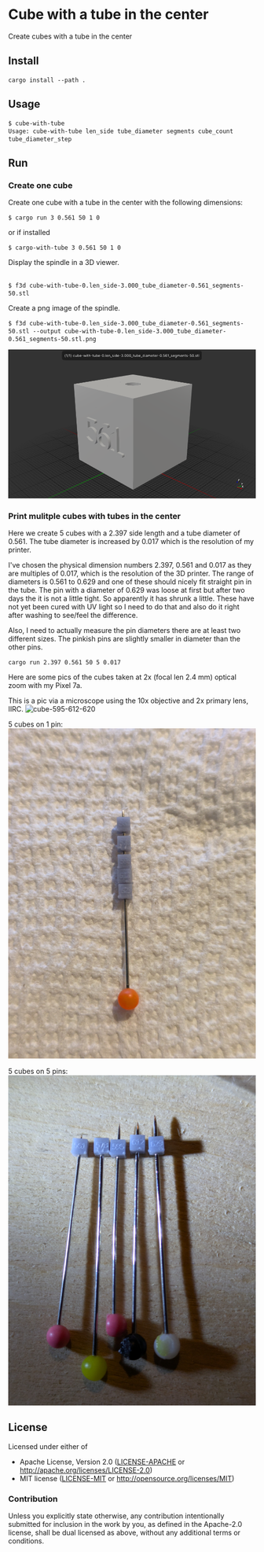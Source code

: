 # Cube with a tube in the center

Create cubes with a tube in the center

## Install

```
cargo install --path .
```
## Usage

```
$ cube-with-tube
Usage: cube-with-tube len_side tube_diameter segments cube_count tube_diameter_step
```

## Run

### Create one cube

Create one cube with a tube in the center with the following dimensions:
```
$ cargo run 3 0.561 50 1 0
```

or if installed

```
$ cargo-with-tube 3 0.561 50 1 0
```

Display the spindle in a 3D viewer.
```

$ f3d cube-with-tube-0.len_side-3.000_tube_diameter-0.561_segments-50.stl
```

Create a png image of the spindle.
```
$ f3d cube-with-tube-0.len_side-3.000_tube_diameter-0.561_segments-50.stl --output cube-with-tube-0.len_side-3.000_tube_diameter-0.561_segments-50.stl.png 
```

![cargo-with-tube -- 3 0.561 50 1 0](./cube-with-tube-0.len_side-3.000_tube_diameter-0.561_segments-50.stl.png)

### Print mulitple cubes with tubes in the center

Here we create 5 cubes with a 2.397 side length and a tube diameter of 0.561.
The tube diameter is increased by 0.017 which is the resolution of my printer.

I've chosen the physical dimension numbers 2.397, 0.561 and 0.017 as they are
multiples of 0.017, which is the resolution of the 3D printer.
The range of diameters is 0.561 to 0.629 and one of these should nicely fit
straight pin in the tube. The pin with a diameter of 0.629 was loose at first
but after two days the it is not a little tight. So apparently it has shrunk
a little. These have not yet been cured with UV light so I need to do that
and also do it right after washing to see/feel the difference.

Also, I need to actually measure the pin diameters there are at least two
different sizes. The pinkish pins are slightly smaller in diameter than the
other pins.

```
cargo run 2.397 0.561 50 5 0.017
```

Here are some pics of the cubes taken at 2x (focal len 2.4 mm) optical zoom with my Pixel 7a.

This is a pic via a microscope using the 10x objective and 2x
primary lens, IIRC.
![cube-595-612-620](./cubes-595-612-629.jpg)

5 cubes on 1 pin:
![cubes-5-on-1-pin](./cubes-5-on-1-pin.jpg)

5 cubes on 5 pins:
![cubes-5-on-5-pins](./cubes-5-on-5-pins.jpg)

## License

Licensed under either of

- Apache License, Version 2.0 ([LICENSE-APACHE](LICENSE-APACHE) or http://apache.org/licenses/LICENSE-2.0)
- MIT license ([LICENSE-MIT](LICENSE-MIT) or http://opensource.org/licenses/MIT)

### Contribution

Unless you explicitly state otherwise, any contribution intentionally submitted
for inclusion in the work by you, as defined in the Apache-2.0 license, shall
be dual licensed as above, without any additional terms or conditions.
